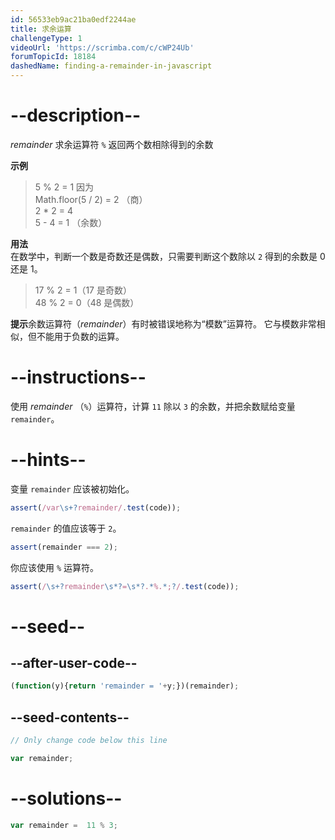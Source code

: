```yaml
---
id: 56533eb9ac21ba0edf2244ae
title: 求余运算
challengeType: 1
videoUrl: 'https://scrimba.com/c/cWP24Ub'
forumTopicId: 18184
dashedName: finding-a-remainder-in-javascript
---
```


# --description--

<dfn>remainder</dfn> 求余运算符 `%` 返回两个数相除得到的余数

**示例**

<blockquote>5 % 2 = 1 因为<br>Math.floor(5 / 2) = 2 （商）<br>2 * 2 = 4<br>5 - 4 = 1 （余数）</blockquote>

**用法**  
在数学中，判断一个数是奇数还是偶数，只需要判断这个数除以 `2` 得到的余数是 0 还是 1。

<blockquote>17 % 2 = 1（17 是奇数）<br>48 % 2 = 0（48 是偶数）</blockquote>

**提示**余数运算符（<dfn>remainder</dfn>）有时被错误地称为“模数”运算符。 它与模数非常相似，但不能用于负数的运算。

# --instructions--

使用 <dfn>remainder</dfn> （`%`）运算符，计算 `11` 除以 `3` 的余数，并把余数赋给变量 `remainder`。

# --hints--

变量 `remainder` 应该被初始化。

```js
assert(/var\s+?remainder/.test(code));
```

`remainder` 的值应该等于 `2`。

```js
assert(remainder === 2);
```

你应该使用 `%` 运算符。

```js
assert(/\s+?remainder\s*?=\s*?.*%.*;?/.test(code));
```

# --seed--

## --after-user-code--

```js
(function(y){return 'remainder = '+y;})(remainder);
```

## --seed-contents--

```js
// Only change code below this line

var remainder;
```

# --solutions--

```js
var remainder =  11 % 3;
```
